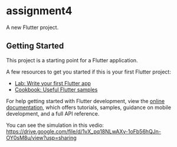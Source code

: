 # assignment4

A new Flutter project.

## Getting Started

This project is a starting point for a Flutter application.

A few resources to get you started if this is your first Flutter project:

- [Lab: Write your first Flutter app](https://docs.flutter.dev/get-started/codelab)
- [Cookbook: Useful Flutter samples](https://docs.flutter.dev/cookbook)

For help getting started with Flutter development, view the
[online documentation](https://docs.flutter.dev/), which offers tutorials,
samples, guidance on mobile development, and a full API reference.

You can see the simulation in this vedio:  
https://drive.google.com/file/d/1vX_pq18NLwAXy-1oFb56hQJn-OY0sM8u/view?usp=sharing
